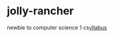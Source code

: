 # jolly-rancher
newbie to computer science 1
cs[yllabus](https://github.com/jaramvic002/Starting-Class/blob/master/syllabus.md)
